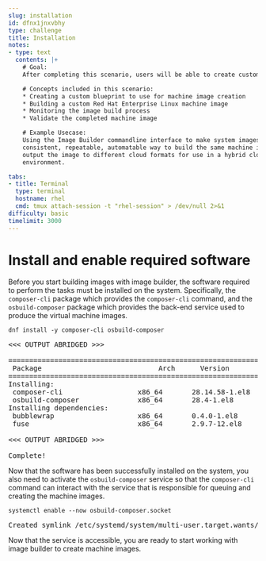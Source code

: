 ```yaml
---
slug: installation
id: dfnx1jnxvbhy
type: challenge
title: Installation
notes:
- type: text
  contents: |+
    # Goal:
    After completing this scenario, users will be able to create customized Red Hat Enterprise Linux images using the `composer-cli` command.

    # Concepts included in this scenario:
    * Creating a custom blueprint to use for machine image creation
    * Building a custom Red Hat Enterprise Linux machine image
    * Monitoring the image build process
    * Validate the completed machine image

    # Example Usecase:
    Using the Image Builder commandline interface to make system images would be a
    consistent, repeatable, automatable way to build the same machine images, but
    output the image to different cloud formats for use in a hybrid cloud
    environment.

tabs:
- title: Terminal
  type: terminal
  hostname: rhel
  cmd: tmux attach-session -t "rhel-session" > /dev/null 2>&1
difficulty: basic
timelimit: 3000
---
```

# Install and enable required software

Before you start building images with image builder, the software required to
perform the tasks must be installed on the system.  Specifically, the
`composer-cli` package which provides the `composer-cli` command, and the
`osbuild-composer` package which provides the back-end service used to produce
the virtual machine images.

```
dnf install -y composer-cli osbuild-composer
```

<pre class='file'>
<<< OUTPUT ABRIDGED >>>

==========================================================================================================================================
 Package                            Arch      Version                                           Repository                           Size
==========================================================================================================================================
Installing:
 composer-cli                  x86_64       28.14.58-1.el8                                    rhel-9-for-x86_64-appstream-rpms        86 k
 osbuild-composer              x86_64       28.4-1.el8                                        rhel-9-for-x86_64-appstream-rpms        19 k
Installing dependencies:
 bubblewrap                    x86_64       0.4.0-1.el8                                       rhel-9-for-x86_64-baseos-rpms           50 k
 fuse                          x86_64       2.9.7-12.el8                                      rhel-9-for-x86_64-baseos-rpms           83 k

<<< OUTPUT ABRIDGED >>>

Complete!
</pre>

Now that the software has been successfully installed on the system, you also need to activate the `osbuild-composer` service so that the `composer-cli`
command can interact with the service that is responsible for queuing and creating the machine images.

```
systemctl enable --now osbuild-composer.socket
```

<pre class='file'>
Created symlink /etc/systemd/system/multi-user.target.wants/osbuild-composer.socket → /usr/lib/systemd/system/osbuild-composer.socket.
</pre>

Now that the service is accessible, you are ready to start working with image builder to create machine images.

